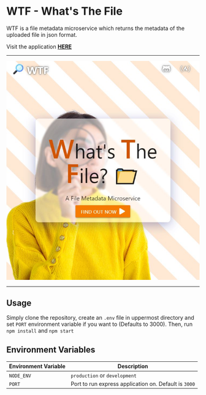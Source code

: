 # WTF - What's The File

WTF is a file metadata microservice which returns the metadata of the uploaded file in json format.

Visit the application [__HERE__](https://wtfile.herokuapp.com/)

---

![Screenshot of the application](/public/img/Capture.JPG)

---

## Usage

Simply clone the repository, create an `.env` file in uppermost directory and set `PORT` environment variable if you want to (Defaults to 3000). Then, run `npm install` and `npm start`

## Environment Variables

| Environment Variable | Description |
|-|-|
| `NODE_ENV` | `production` or `development` |
| `PORT` | Port to run express application on. Default is `3000` |